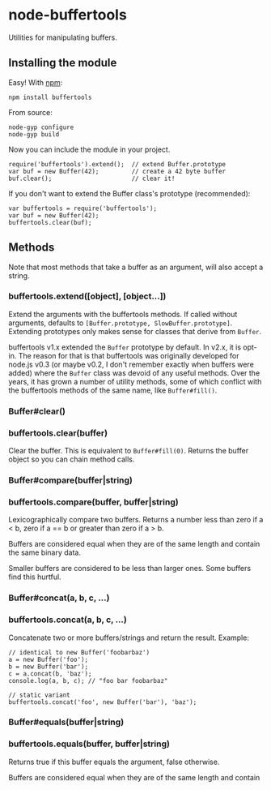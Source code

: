 # node-buffertools

Utilities for manipulating buffers.

## Installing the module

Easy! With [npm](http://npmjs.org/):

	npm install buffertools

From source:

	node-gyp configure
	node-gyp build

Now you can include the module in your project.

	require('buffertools').extend();  // extend Buffer.prototype
	var buf = new Buffer(42);         // create a 42 byte buffer
	buf.clear();                      // clear it!

If you don't want to extend the Buffer class's prototype (recommended):

	var buffertools = require('buffertools');
	var buf = new Buffer(42);
	buffertools.clear(buf);

## Methods

Note that most methods that take a buffer as an argument, will also accept a string.

### buffertools.extend([object], [object...])

Extend the arguments with the buffertools methods.  If called without arguments,
defaults to `[Buffer.prototype, SlowBuffer.prototype]`.  Extending prototypes
only makes sense for classes that derive from `Buffer`.

buffertools v1.x extended the `Buffer` prototype by default.  In v2.x, it is
opt-in.  The reason for that is that buffertools was originally developed for
node.js v0.3 (or maybe v0.2, I don't remember exactly when buffers were added)
where the `Buffer` class was devoid of any useful methods.  Over the years, it
has grown a number of utility methods, some of which conflict with the
buffertools methods of the same name, like `Buffer#fill()`.

### Buffer#clear()
### buffertools.clear(buffer)

Clear the buffer. This is equivalent to `Buffer#fill(0)`.
Returns the buffer object so you can chain method calls.

### Buffer#compare(buffer|string)
### buffertools.compare(buffer, buffer|string)

Lexicographically compare two buffers. Returns a number less than zero
if a < b, zero if a == b or greater than zero if a > b.

Buffers are considered equal when they are of the same length and contain
the same binary data.

Smaller buffers are considered to be less than larger ones. Some buffers
find this hurtful.

### Buffer#concat(a, b, c, ...)
### buffertools.concat(a, b, c, ...)

Concatenate two or more buffers/strings and return the result. Example:

	// identical to new Buffer('foobarbaz')
	a = new Buffer('foo');
	b = new Buffer('bar');
	c = a.concat(b, 'baz');
	console.log(a, b, c); // "foo bar foobarbaz"

	// static variant
	buffertools.concat('foo', new Buffer('bar'), 'baz');

### Buffer#equals(buffer|string)
### buffertools.equals(buffer, buffer|string)

Returns true if this buffer equals the argument, false otherwise.

Buffers are considered equal when they are of the same length and contain
